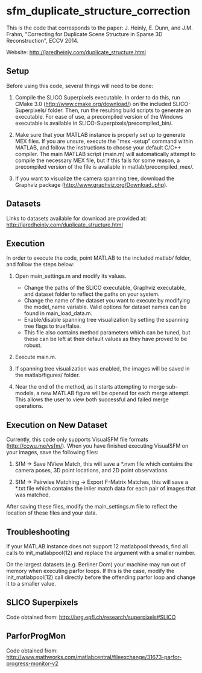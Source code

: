 sfm_duplicate_structure_correction
==================================

This is the code that corresponds to the paper:
J. Heinly, E. Dunn, and J.M. Frahm, "Correcting for Duplicate Scene Structure in Sparse 3D Reconstruction", ECCV 2014.

Website:
http://jaredheinly.com/duplicate_structure.html

Setup
-----
Before using this code, several things will need to be done:

1. Compile the SLICO Superpixels executable. In order to do this, run CMake 3.0 (http://www.cmake.org/download/) on the included SLICO-Superpixels/ folder. Then, run the resulting build scripts to generate an executable. For ease of use, a precompiled version of the Windows executable is available in SLICO-Superpixels/precompiled_bin/.

2. Make sure that your MATLAB instance is properly set up to generate MEX files. If you are unsure, execute the "mex -setup" command within MATLAB, and follow the instructions to choose your default C/C++ compiler. The main MATLAB script (main.m) will automatically attempt to compile the necessary MEX file, but if this fails for some reason, a precompiled version of the file is available in matlab/precompiled_mex/.

3. If you want to visualize the camera spanning tree, download the Graphviz package (http://www.graphviz.org/Download..php).

Datasets
--------
Links to datasets available for download are provided at:
http://jaredheinly.com/duplicate_structure.html

Execution
---------
In order to execute the code, point MATLAB to the included matlab/ folder, and follow the steps below:

1. Open main_settings.m and modify its values.
   - Change the paths of the SLICO executable, Graphviz executable, and dataset folder to reflect the paths on your system.
   - Change the name of the dataset you want to execute by modifying the model_name variable. Valid options for dataset names can be found in main_load_data.m.
   - Enable/disable spanning tree visualization by setting the spanning tree flags to true/false.
   - This file also contains method parameters which can be tuned, but these can be left at their default values as they have proved to be robust.

2. Execute main.m.

3. If spanning tree visualization was enabled, the images will be saved in the matlab/figures/ folder.

4. Near the end of the method, as it starts attempting to merge sub-models, a new MATLAB figure will be opened for each merge attempt. This allows the user to view both successful and failed merge operations.

Execution on New Dataset
------------------------
Currently, this code only supports VisualSFM file formats (http://ccwu.me/vsfm/). When you have finished executing VisualSFM on your images, save the following files:

1. SfM -> Save NView Match, this will save a *.nvm file which contains the camera poses, 3D point locations, and 2D point observations.

2. SfM -> Pairwise Matching -> Export F-Matrix Matches, this will save a *.txt file which contains the inlier match data for each pair of images that was matched.

After saving these files, modify the main_settings.m file to reflect the location of these files and your data.

Troubleshooting
---------------
If your MATLAB instance does not support 12 matlabpool threads, find all calls to init_matlabpool(12) and replace the argument with a smaller number.

On the largest datasets (e.g. Berliner Dom) your machine may run out of memory when executing parfor loops. If this is the case, modify the init_matlabpool(12) call directly before the offending parfor loop and change it to a smaller value.

SLICO Superpixels
-----------------
Code obtained from:
  http://ivrg.epfl.ch/research/superpixels#SLICO

ParforProgMon
-------------
Code obtained from:
  http://www.mathworks.com/matlabcentral/fileexchange/31673-parfor-progress-monitor-v2
